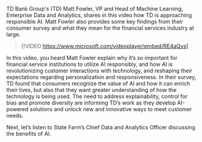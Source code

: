 TD Bank Group's (TD) Matt Fowler, VP and Head of Machine Learning, Enterprise Data and Analytics, shares in this video how TD is approaching responsible AI. Matt Fowler also provides some key findings from their consumer survey and what they mean for the financial services industry at large.

> [!VIDEO https://www.microsoft.com/videoplayer/embed/RE4aQvs]

In this video, you heard Matt Fowler explain why it’s so important for financial service institutions to utilize AI responsibly, and how AI is revolutionizing customer interactions with technology, and reshaping their expectations regarding personalization and responsiveness. In their survey, TD found that consumers recognize the value of AI and how it can enrich their lives, but also that they want greater understanding of how the technology is being used. The need to address explainability, control for bias and promote diversity are informing TD’s work as they develop AI-powered solutions and unlock new and innovative ways to meet customer needs.

Next, let’s listen to State Farm’s Chief Data and Analytics Officer discussing the benefits of AI.
